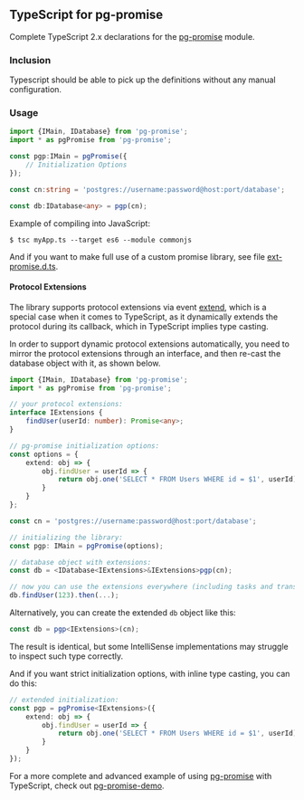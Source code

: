 ## TypeScript for pg-promise

Complete TypeScript 2.x declarations for the [pg-promise] module.

### Inclusion

Typescript should be able to pick up the definitions without any manual configuration.

### Usage

```ts
import {IMain, IDatabase} from 'pg-promise';
import * as pgPromise from 'pg-promise';

const pgp:IMain = pgPromise({
    // Initialization Options
});

const cn:string = 'postgres://username:password@host:port/database';

const db:IDatabase<any> = pgp(cn);
```

Example of compiling into JavaScript:

```
$ tsc myApp.ts --target es6 --module commonjs
```

And if you want to make full use of a custom promise library, see file [ext-promise.d.ts]. 

#### Protocol Extensions

The library supports protocol extensions via event [extend], which is a special case when it comes to TypeScript,
as it dynamically extends the protocol during its callback, which in TypeScript implies type casting.

In order to support dynamic protocol extensions automatically, you need to mirror the protocol extensions through
an interface, and then re-cast the database object with it, as shown below. 

```ts
import {IMain, IDatabase} from 'pg-promise';
import * as pgPromise from 'pg-promise';

// your protocol extensions:
interface IExtensions {
    findUser(userId: number): Promise<any>;
}

// pg-promise initialization options:
const options = {
    extend: obj => {
        obj.findUser = userId => {
            return obj.one('SELECT * FROM Users WHERE id = $1', userId);
        }
    }
};

const cn = 'postgres://username:password@host:port/database';

// initializing the library:
const pgp: IMain = pgPromise(options);

// database object with extensions:
const db = <IDatabase<IExtensions>&IExtensions>pgp(cn);

// now you can use the extensions everywhere (including tasks and transactions):
db.findUser(123).then(...);
```

Alternatively, you can create the extended `db` object like this:

```ts
const db = pgp<IExtensions>(cn);
```

The result is identical, but some IntelliSense implementations may struggle to inspect such type correctly.

And if you want strict initialization options, with inline type casting, you can do this:

```ts
// extended initialization:
const pgp = pgPromise<IExtensions>({
    extend: obj => {
        obj.findUser = userId => {
            return obj.one('SELECT * FROM Users WHERE id = $1', userId);
        }
    }
});
```

For a more complete and advanced example of using [pg-promise] with TypeScript, check out [pg-promise-demo]. 

[pg-promise-demo]:https://github.com/vitaly-t/pg-promise-demo
[extend]:http://vitaly-t.github.io/pg-promise/global.html#event:extend
[ext-promise.d.ts]:https://github.com/vitaly-t/pg-promise/blob/master/typescript/ext-promise.d.ts
[pg-promise]:https://github.com/vitaly-t/pg-promise

